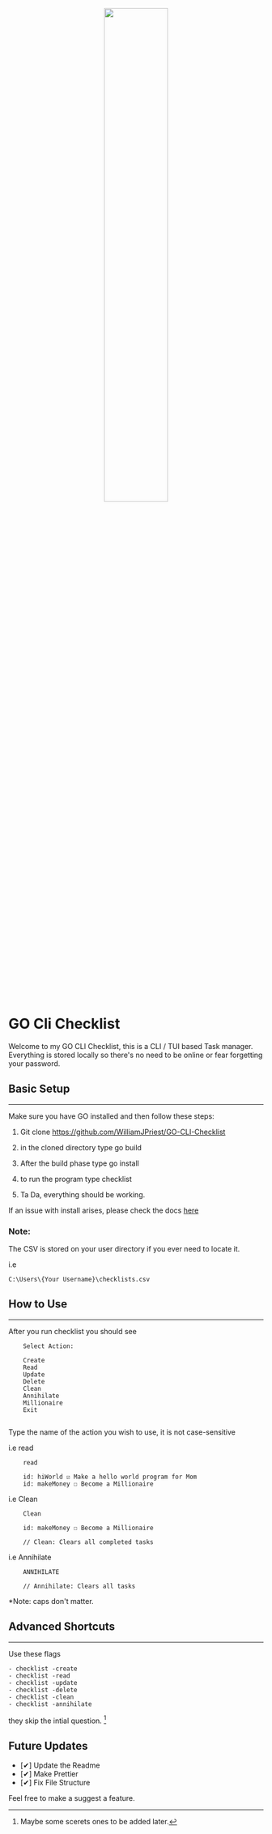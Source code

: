<p align="center">
  <img width="50%"  src="https://i.ibb.co/272d4rr/fc28f9f73dea4599b2d5ac2b3cacc13e.jpg"/>
</p>


# **GO Cli Checklist**


Welcome to my GO CLI Checklist, this is a CLI / TUI based Task manager. Everything is stored locally so there's no need to be online or fear forgetting your password.

## **Basic Setup**
---

Make sure you have GO installed and then follow these steps:

1. Git clone https://github.com/WilliamJPriest/GO-CLI-Checklist

2. in the cloned directory type go build

3. After the build phase type go install

4. to run the program type checklist

5. Ta Da, everything should be working.

If an issue with install arises, please check the docs [here](https://go.dev/doc/tutorial/compile-install) 

### **Note:**

The CSV is stored on your user directory if you ever need to locate it.

i.e

`C:\Users\{Your Username}\checklists.csv` 

## **How to Use**
---

After you run checklist you should see
```
    Select Action: 

	Create
	Read
	Update
	Delete
	Clean
	Annihilate
	Millionaire
	Exit


```

Type the name of the action you wish to use, it is not case-sensitive

i.e read

```
    read

    id: hiWorld ☑ Make a hello world program for Mom
    id: makeMoney ☐ Become a Millionaire
```

i.e Clean

```
    Clean

    id: makeMoney ☐ Become a Millionaire

    // Clean: Clears all completed tasks
```

i.e Annihilate

```
    ANNIHILATE

    // Annihilate: Clears all tasks
```

*Note: caps don't matter.


## **Advanced Shortcuts**
---


Use these flags

    - checklist -create 
    - checklist -read 
    - checklist -update 
    - checklist -delete 
    - checklist -clean 
    - checklist -annihilate 

they skip the intial question. [^1]

[^1]: Maybe some scerets ones to be added later.

## **Future Updates**

- [✔] Update the Readme
- [✔] Make Prettier
- [✔] Fix File Structure

Feel free to make a suggest a feature.




